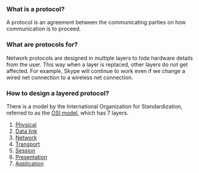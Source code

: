 ### What is a protocol?

A protocol is an agreement between the communicating parties on how communication is to proceed.
### What are protocols for?

Network protocols are designed in multiple layers to hide hardware details from the user. This way when a layer is replaced, other layers do not get affected. For example, Skype will continue to work even if we change a wired net connection to a wireless net connection.
### How to design a layered protocol?

There is a model by the International Organization for Standardization, referred to as the [OSI model](OSI%20Model.md), which has 7 layers.

1. [Physical](01%20Physical)
2. [Data link](02%20Data%20Link)
3. [Network](03%20Network)
4. [Transport](04%20Transport)
5. [Session](05%20Session)
6. [Presentation](06%20Presentation)
7. [Application](07%20Application)